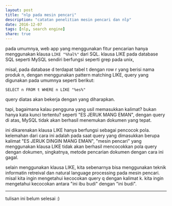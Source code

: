 ```yaml
---
layout: post
title: "nlp pada mesin pencari"
description: "catatan penelitian mesin pencari dan nlp"
date: 2016-12-07
tags: [nlp, search engine]
share: true
---
```


pada umumnya, web app yang menggunakan fitur pencarian hanya menggunakan klausa `LIKE "%hal%"` dari SQL.
klausa LIKE pada database SQL seperti MySQL sendiri berfungsi seperti grep pada unix,


misal, pada database d terdapat tabel t dengan row r yang berisi nama produk n,
dengan menggunakan pattern matching LIKE, query yang digunakan pada umumnya seperti berikut:

`SELECT n FROM t WHERE n LIKE "%es%"`

query diatas akan bekerja dengan yang diharapkan.

tapi, bagaimana kalau pengguna yang usil memasukkan kalimat? bukan hanya kata kunci tertentu?
seperti "ES JERUK MANG EMAN", dengan query di atas, MySQL tidak akan berhasil menemukan dokumen yang tepat.

ini dikarenakan klausa LIKE hanya berfungsi sebagai pencocok pola. kelemahan dari cara ini adalah pada saat query yang dimasukkan berupa kalimat "ES JERUK DINGIN MANG EMAN",
"mesin pencari" yang menggunakan klausa LIKE tidak akan berhasil mencocokkan pola query dengan dokumen,
singkatnya, metode pencarian dokumen dengan cara ini gagal.


selain menggunakan klausa LIKE, kita sebenarnya bisa menggunakan teknik informatin retreival dan natural language processing pada mesin pencari.
misal kita ingin mengetahui kecocokan query q dengan kalimat k. kita ingin mengetahui kecocokan antara "ini ibu budi" dengan "ini budi".

---

tulisan ini belum selesai :)
